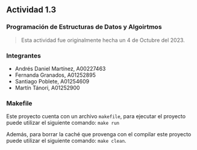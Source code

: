 ## Actividad 1.3
### Programación de Estructuras de Datos y Algoirtmos 

> Esta actividad fue originalmente hecha un 4 de Octubre del 2023. 

### Integrantes
- Andrés Daniel Martínez, A00227463
- Fernanda Granados, A01252895
- Santiago Poblete, A01254609
- Martín Tánori, A01252900

### Makefile

Este proyecto cuenta con un archivo `makefile`, para ejecutar el proyecto puede utilizar el siguiente comando: `make run`

Además, para borrar la caché que provenga con el compilar este proyecto puede utilizar el siguiente comando: `make clean`. 
